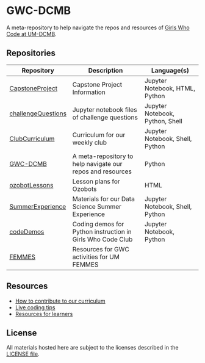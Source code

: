 # GWC-DCMB

A meta-repository to help navigate the repos and resources of [Girls Who Code at UM-DCMB](http://umich.edu/~girlswc/).

## Repositories

| Repository | Description | Language(s) |
|---|---|---|
| [CapstoneProject](https://github.com/GWC-DCMB/CapstoneProject) | Capstone Project Information | Jupyter Notebook, HTML, Python |
| [challengeQuestions](https://github.com/GWC-DCMB/challengeQuestions) | Jupyter notebook files of challenge questions | Jupyter Notebook, Python, Shell |
| [ClubCurriculum](https://github.com/GWC-DCMB/ClubCurriculum) | Curriculum for our weekly club | Jupyter Notebook, Shell, Python |
| [GWC-DCMB](https://github.com/GWC-DCMB/GWC-DCMB) | A meta-repository to help navigate our repos and resources | Python |
| [ozobotLessons](https://github.com/GWC-DCMB/ozobotLessons) | Lesson plans for Ozobots | HTML |
| [SummerExperience](https://github.com/GWC-DCMB/SummerExperience) | Materials for our Data Science Summer Experience  | Jupyter Notebook, Shell, Python |
| [codeDemos](https://github.com/GWC-DCMB/codeDemos) | Coding demos for Python instruction in Girls Who Code Club | Jupyter Notebook, Python |
| [FEMMES](https://github.com/GWC-DCMB/FEMMES) | Resources for GWC activities for UM FEMMES |  |

## Resources

- [How to contribute to our curriculum](contributing.md)
- [Live coding tips](live-coding-tips.md)
- [Resources for learners](resources.md)

## License

All materials hosted here are subject to the licenses described in the [LICENSE file](LICENSE.md).
